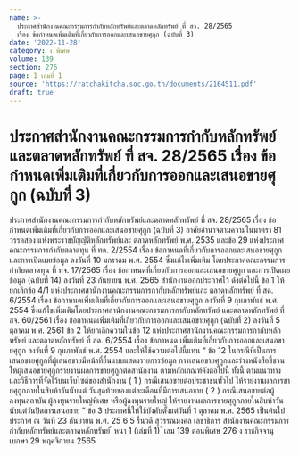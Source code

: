 ```yaml
---
name: >-
  ประกาศสำนักงานคณะกรรมการกำกับหลักทรัพย์และตลาดหลักทรัพย์ ที่ สจ. 28/2565
  เรื่อง ข้อกำหนดเพิ่มเติมที่เกี่ยวกับการออกและเสนอขายศุกูก (ฉบับที่ 3)
date: '2022-11-28'
category: ง พิเศษ
volume: 139
section: 276
page: 1 เล่มที่ 1
source: 'https://ratchakitcha.soc.go.th/documents/2164511.pdf'
draft: true
---
```


# ประกาศสำนักงานคณะกรรมการกำกับหลักทรัพย์และตลาดหลักทรัพย์ ที่ สจ. 28/2565 เรื่อง ข้อกำหนดเพิ่มเติมที่เกี่ยวกับการออกและเสนอขายศุกูก (ฉบับที่ 3)

ประกาศสำนักงานคณะกรรมการกำกับหลักทรัพย์และตลาดหลักทรัพย์ ที่ สจ. 28/2565 เรื่อง ข้อกำหนดเพิ่มเติมที่เกี่ยวกับการออกและเสนอขายศุกูก (ฉบับที่ 3) อาศัยอำนาจตามความในมาตรา 81 วรรคสอง แห่งพระราชบัญญัติหลักทรัพย์และ ตลาดหลักทรัพย์ พ.ศ. 2535 และข้อ 29 แห่งประกาศคณะกรรมการกำกับตลาดทุน ที่ ทด. 2/2554 เรื่อง ข้อกาหนดที่เกี่ยวกับการออกและเสนอขายศุกูก และการเปิดเผยข้อมูล ลงวันที่ 10 มกราคม พ.ศ. 2554 ซึ่งแก้ไขเพิ่มเติม โดยประกาศคณะกรรมการกำกับตลาดทุน ที่ ทจ. 17/2565 เรื่อง ข้อกาหนดที่เกี่ยวกับการออกและเสนอขายศุกูก และการเปิดเผยข้อมูล (ฉบับที่ 14) ลงวันที่ 23 กันยายน พ.ศ. 2565 สำนักงานออกประกาศไว้ ดังต่อไปนี้ ข้อ 1 ให้ยกเลิกข้อ 4/1 แห่งประกาศสานักงานคณะกรรมการกากับหลักทรัพย์และ ตลาดหลักทรัพย์ ที่ สด. 6/2554 เรื่อง ข้อกาหนดเพิ่มเติมที่เกี่ยวกับการออกและเสนอขายศุกูก ลงวันที่ 9 กุมภาพันธ์ พ.ศ. 2554 ซึ่งแก้ไขเพิ่มเติมโดยประกาศสานักงานคณะกรรมการกากับหลักทรัพย์ และตลาดหลักทรัพย์ ที่ สจ. 60/2561 เรื่อง ข้อกาหนดเพิ่มเติมที่เกี่ยวกับการออกและเสนอขายศุกูก (ฉบับที่ 2) ลงวันที่ 5 ตุลาคม พ.ศ. 2561 ข้อ 2 ให้ยกเลิกความในข้อ 12 แห่งประกาศสานักงานคณะกรรมการกากับหลักทรัพย์ และตลาดหลักทรัพย์ ที่ สด. 6/2554 เรื่อง ข้อกาหนด เพิ่มเติมที่เกี่ยวกับการออกและเสนอขายศุกูก ลงวันที่ 9 กุมภาพันธ์ พ.ศ. 2554 และให้ใช้ความต่อไปนี้แทน “ ข้อ 12 ในกรณีที่เป็นการเสนอขายศุกูกที่ผู้เสนอขายมีหน้าที่ยื่นแบบแสดงรายการข้อมูล การเสนอขายศุกูกและร่างหนังสือชี้ชวน ให้ผู้เสนอขายศุกูกรายงานผลการขายศุกูกต่อสานักงาน ตามหลักเกณฑ์ดังต่อไปนี้ ทั้งนี้ ตามแนวทางและวิธีการที่จัดไว้บนเว็บไซต์ของสำนักงาน ( 1 ) กรณีเสนอขายต่อประชาชนทั่วไป ให้รายงานผลการขายศุกูกภายในสิบห้าวันนับแต่ วันสุดท้ายของแต่ละเดือนที่มีการเสนอขาย ( 2 ) กรณีเสนอขายต่อผู้ลงทุนสถาบัน ผู้ลงทุนรายใหญ่พิเศษ หรือผู้ลงทุนรายใหญ่ ให้รายงานผลการขายศุกูกภายในสิบห้าวันนับแต่วันปิดการเสนอขาย ” ข้อ 3 ประกาศนี้ให้ใช้บังคับตั้งแต่วันที่ 1 ตุลาคม พ.ศ. 2565 เป็นต้นไป ประกาศ ณ วันที่ 23 กันยายน พ.ศ. 25 6 5 รื่นวดี สุวรรณมงคล เลขาธิการ สำนักงานคณะกรรมการกำกับหลักทรัพย์และตลาดหลักทรัพย์ ้ หนา 1 (เล่มที่ 1) ่ เลม 139 ตอนพิเศษ 276 ง ราชกิจจานุเบกษา 29 พฤศจิกายน 2565
